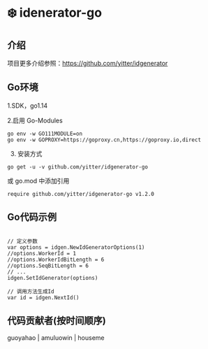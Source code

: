 #  ❄️ idenerator-go

## 介绍
项目更多介绍参照：https://github.com/yitter/idgenerator

## Go环境

1.SDK，go1.14

2.启用 Go-Modules

```
go env -w GO111MODULE=on
go env -w GOPROXY=https://goproxy.cn,https://goproxy.io,direct
```

3. 安装方式
```
go get -u -v github.com/yitter/idgenerator-go
```
或 go.mod 中添加引用
```
require github.com/yitter/idgenerator-go v1.2.0
```

## Go代码示例
```

// 定义参数
var options = idgen.NewIdGeneratorOptions(1)
//options.WorkerId = 1
//options.WorkerIdBitLength = 6
//options.SeqBitLength = 6
// ...
idgen.SetIdGenerator(options)

// 调用方法生成Id
var id = idgen.NextId()

```

## 代码贡献者(按时间顺序)
guoyahao | amuluowin | houseme
